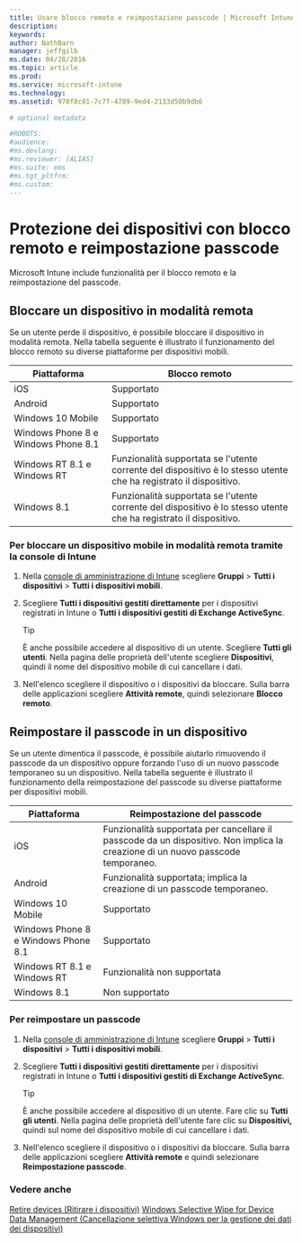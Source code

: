 ```yaml
---
title: Usare blocco remoto e reimpostazione passcode | Microsoft Intune
description:
keywords:
author: NathBarn
manager: jeffgilb
ms.date: 04/28/2016
ms.topic: article
ms.prod:
ms.service: microsoft-intune
ms.technology:
ms.assetid: 970f8c81-7c7f-4789-9ed4-2133d50b9db6

# optional metadata

#ROBOTS:
#audience:
#ms.devlang:
#ms.reviewer: [ALIAS]
#ms.suite: ems
#ms.tgt_pltfrm:
#ms.custom:
---
```

# Protezione dei dispositivi con blocco remoto e reimpostazione passcode
Microsoft Intune include funzionalità per il blocco remoto e la reimpostazione del passcode.

## Bloccare un dispositivo in modalità remota
Se un utente perde il dispositivo, è possibile bloccare il dispositivo in modalità remota. Nella tabella seguente è illustrato il funzionamento del blocco remoto su diverse piattaforme per dispositivi mobili.

|Piattaforma|Blocco remoto|
|------------|---------------|
|iOS|Supportato|
|Android|Supportato|
|Windows 10 Mobile|Supportato|
|Windows Phone 8 e Windows Phone 8.1|Supportato|
|Windows RT 8.1 e Windows RT|Funzionalità supportata se l'utente corrente del dispositivo è lo stesso utente che ha registrato il dispositivo.|
|Windows 8.1|Funzionalità supportata se l'utente corrente del dispositivo è lo stesso utente che ha registrato il dispositivo.|


### Per bloccare un dispositivo mobile in modalità remota tramite la console di Intune

1.  Nella [console di amministrazione di Intune](https://manage.microsoft.com/) scegliere **Gruppi** &gt; **Tutti i dispositivi** &gt; **Tutti i dispositivi mobili**.

2.  Scegliere **Tutti i dispositivi gestiti direttamente** per i dispositivi registrati in Intune o **Tutti i dispositivi gestiti di Exchange ActiveSync**.

    > [!TIP]
    > È anche possibile accedere al dispositivo di un utente. Scegliere **Tutti gli utenti**. Nella pagina delle proprietà dell'utente scegliere **Dispositivi**, quindi il nome del dispositivo mobile di cui cancellare i dati.

3.  Nell'elenco scegliere il dispositivo o i dispositivi da bloccare. Sulla barra delle applicazioni scegliere **Attività remote**, quindi selezionare **Blocco remoto**.

## Reimpostare il passcode in un dispositivo
Se un utente dimentica il passcode, è possibile aiutarlo rimuovendo il passcode da un dispositivo oppure forzando l'uso di un nuovo passcode temporaneo su un dispositivo. Nella tabella seguente è illustrato il funzionamento della reimpostazione del passcode su diverse piattaforme per dispositivi mobili.

|Piattaforma|Reimpostazione del passcode|
|------------|------------------|
|iOS|Funzionalità supportata per cancellare il passcode da un dispositivo. Non implica la creazione di un nuovo passcode temporaneo.|
|Android|Funzionalità supportata; implica la creazione di un passcode temporaneo.|
|Windows 10 Mobile|Supportato|
|Windows Phone 8 e Windows Phone 8.1|Supportato|
|Windows RT 8.1 e Windows RT|Funzionalità non supportata|
|Windows 8.1|Non supportato|

### Per reimpostare un passcode

1.  Nella [console di amministrazione di Intune](https://manage.microsoft.com/) scegliere **Gruppi** &gt; **Tutti i dispositivi** &gt; **Tutti i dispositivi mobili**.

2.  Scegliere **Tutti i dispositivi gestiti direttamente** per i dispositivi registrati in Intune o **Tutti i dispositivi gestiti di Exchange ActiveSync**.

    > [!TIP]
    > È anche possibile accedere al dispositivo di un utente. Fare clic su **Tutti gli utenti**. Nella pagina delle proprietà dell'utente fare clic su **Dispositivi,** quindi sul nome del dispositivo mobile di cui cancellare i dati.

3.  Nell'elenco scegliere il dispositivo o i dispositivi da bloccare. Sulla barra delle applicazioni scegliere **Attività remote** e quindi selezionare **Reimpostazione passcode**.


### Vedere anche
[Retire devices (Ritirare i dispositivi)](retire-devices-from-microsoft-intune-management.md)
[Windows Selective Wipe for Device Data Management (Cancellazione selettiva Windows per la gestione dei dati dei dispositivi)](http://technet.microsoft.com/library/dn486874.aspx)


<!--HONumber=May16_HO1-->


